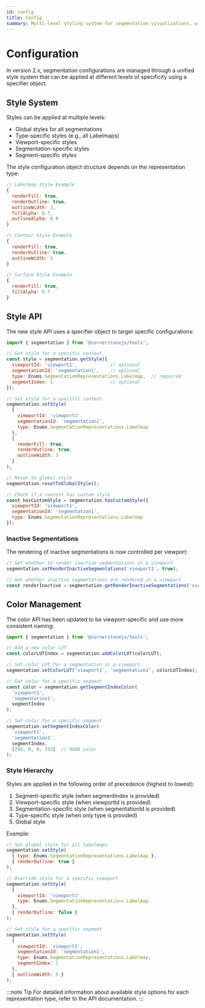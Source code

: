 ```yaml
---
id: config
title: Config
summary: Multi-level styling system for segmentation visualizations, with a hierarchy that ranges from global settings to segment-specific properties like color, outline, and fill
---
```



# Configuration

In version 2.x, segmentation configurations are managed through a unified style system that can be applied at different levels of specificity using a specifier object.

## Style System

Styles can be applied at multiple levels:
- Global styles for all segmentations
- Type-specific styles (e.g., all Labelmaps)
- Viewport-specific styles
- Segmentation-specific styles
- Segment-specific styles

The style configuration object structure depends on the representation type:

```js
// Labelmap Style Example
{
  renderFill: true,
  renderOutline: true,
  outlineWidth: 3,
  fillAlpha: 0.7,
  outlineAlpha: 0.9
}

// Contour Style Example
{
  renderFill: true,
  renderOutline: true,
  outlineWidth: 2
}

// Surface Style Example
{
  renderFill: true,
  fillAlpha: 0.7
}
```

## Style API

The new style API uses a specifier object to target specific configurations:

```js
import { segmentation } from '@cornerstonejs/tools';

// Get style for a specific context
const style = segmentation.getStyle({
  viewportId: 'viewport1',            // optional
  segmentationId: 'segmentation1',    // optional
  type: Enums.SegmentationRepresentations.Labelmap,  // required
  segmentIndex: 1                     // optional
});

// Set style for a specific context
segmentation.setStyle(
  {
    viewportId: 'viewport1',
    segmentationId: 'segmentation1',
    type: Enums.SegmentationRepresentations.Labelmap
  },
  {
    renderFill: true,
    renderOutline: true,
    outlineWidth: 3
  }
);

// Reset to global style
segmentation.resetToGlobalStyle();

// Check if a context has custom style
const hasCustomStyle = segmentation.hasCustomStyle({
  viewportId: 'viewport1',
  segmentationId: 'segmentation1',
  type: Enums.SegmentationRepresentations.Labelmap
});
```

### Inactive Segmentations

The rendering of inactive segmentations is now controlled per viewport:

```js
// Set whether to render inactive segmentations in a viewport
segmentation.setRenderInactiveSegmentations('viewport1', true);

// Get whether inactive segmentations are rendered in a viewport
const renderInactive = segmentation.getRenderInactiveSegmentations('viewport1');
```

## Color Management

The color API has been updated to be viewport-specific and use more consistent naming:

```js
import { segmentation } from '@cornerstonejs/tools';

// Add a new color LUT
const colorLUTIndex = segmentation.addColorLUT(colorLUT);

// Set color LUT for a segmentation in a viewport
segmentation.setColorLUT('viewport1', 'segmentation1', colorLUTIndex);

// Get color for a specific segment
const color = segmentation.getSegmentIndexColor(
  'viewport1',
  'segmentation1',
  segmentIndex
);

// Set color for a specific segment
segmentation.setSegmentIndexColor(
  'viewport1',
  'segmentation1',
  segmentIndex,
  [255, 0, 0, 255]  // RGBA color
);
```

### Style Hierarchy

Styles are applied in the following order of precedence (highest to lowest):
1. Segment-specific style (when segmentIndex is provided)
2. Viewport-specific style (when viewportId is provided)
3. Segmentation-specific style (when segmentationId is provided)
4. Type-specific style (when only type is provided)
5. Global style

Example:
```js
// Set global style for all labelmaps
segmentation.setStyle(
  { type: Enums.SegmentationRepresentations.Labelmap },
  { renderOutline: true }
);

// Override style for a specific viewport
segmentation.setStyle(
  {
    viewportId: 'viewport1',
    type: Enums.SegmentationRepresentations.Labelmap
  },
  { renderOutline: false }
);

// Set style for a specific segment
segmentation.setStyle(
  {
    viewportId: 'viewport1',
    segmentationId: 'segmentation1',
    type: Enums.SegmentationRepresentations.Labelmap,
    segmentIndex: 1
  },
  { outlineWidth: 5 }
);
```

:::note Tip
For detailed information about available style options for each representation type, refer to the API documentation.
:::
